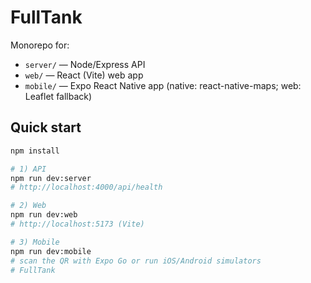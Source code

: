 # FullTank

Monorepo for:
- `server/` — Node/Express API
- `web/` — React (Vite) web app
- `mobile/` — Expo React Native app (native: react-native-maps; web: Leaflet fallback)

## Quick start

```bash
npm install

# 1) API
npm run dev:server
# http://localhost:4000/api/health

# 2) Web
npm run dev:web
# http://localhost:5173 (Vite)

# 3) Mobile
npm run dev:mobile
# scan the QR with Expo Go or run iOS/Android simulators
#   F u l l T a n k  
 